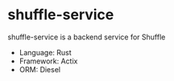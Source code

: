 # shuffle-service

shuffle-service is a backend service for Shuffle

- Language: Rust
- Framework: Actix
- ORM: Diesel
